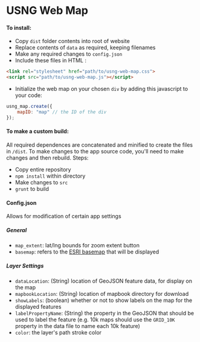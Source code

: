 # USNG Web Map

#### To install: 
 - Copy `dist` folder contents into root of website
 - Replace contents of `data` as required, keeping filenames
 - Make any required changes to `config.json`
 - Include these files in HTML :

```HTML  
<link rel="stylesheet" href="path/to/usng-web-map.css">
<script src="path/to/usng-web-map.js"></script> 
```
- Initialize the web map on your chosen `div` by adding this javascript to your code:
```Javascript 
usng_map.create({
    mapID: "map" // the ID of the div
});
```

#### To make a custom build:
All required dependences are concatenated and minified to create the files in `/dist`. To make changes to the app source code, you'll need to make changes and then rebuild. Steps:
 - Copy entire repository
 - `npm install` within directory
 - Make changes to `src`
 - `grunt` to build 

#### Config.json
Allows for modification of certain app settings
 ##### General
* `map_extent`: lat/lng bounds for zoom extent button
* `basemap`: refers to the [ESRI basemap](https://esri.github.io/esri-leaflet/api-reference/layers/basemap-layer.html) that will be displayed
 ##### Layer Settings
- `dataLocation`: (String) location of GeoJSON feature data, for display on the map
- `mapbookLocation`: (String) location of mapbook directory for download
- `showLabels`: (boolean) whether or not to show labels on the map for the displayed features
- `labelPropertyName`: (String) the property in the GeoJSON that should be used to label the feature (e.g. 10k maps should use the `GRID_10K` property in the data file to name each 10k feature)
- `color`: the layer's path stroke color 
